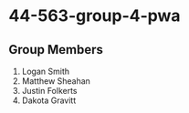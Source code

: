 # 44-563-group-4-pwa
## Group Members
1. Logan Smith
2. Matthew Sheahan
3. Justin Folkerts
4. Dakota Gravitt
